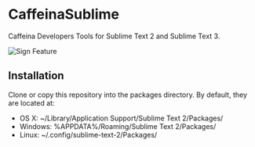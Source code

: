 # CaffeinaSublime
Caffeina Developers Tools for Sublime Text 2 and Sublime Text 3.

![Sign Feature](http://f.cl.ly/items/2z2f0f17360Y0Q3l393G/sign2.gif)

## Installation
Clone or copy this repository into the packages directory. By default, they are located at:

* OS X: ~/Library/Application Support/Sublime Text 2/Packages/
* Windows: %APPDATA%/Roaming/Sublime Text 2/Packages/
* Linux: ~/.config/sublime-text-2/Packages/

